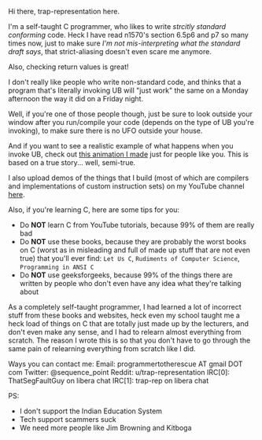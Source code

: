 Hi there, trap-representation here.

I'm a self-taught C programmer, who likes to write *strcitly standard conforming* code. Heck I have read n1570's section 6.5p6 and p7 so many times now, just to make sure *I'm not mis-interpreting what the standard draft says*, that strict-aliasing doesn't even scare me anymore.

Also, checking return values is great!

I don't really like people who write non-standard code, and thinks that a program that's literally invoking UB will "just work" the same on a Monday afternoon the way it did on a Friday night.

Well, if you're one of those people though, just be sure to look outside your window after you run/compile your code (depends on the type of UB you're invoking), to make sure there is no UFO outside your house.

And if you want to see a realistic example of what happens when you invoke UB, check out [this animation I made](https://youtu.be/-gVAP8YMlk0) just for people like you. This is based on a true story... well, semi-true.

I also upload demos of the things that I build (most of which are compilers and implementations of custom instruction sets) on my YouTube channel [here](https://www.youtube.com/channel/UC0j25PUywdrQGOR2jWkuPHg).

Also, if you're learning C, here are some tips for you:
- Do **NOT** learn C from YouTube tutorials, because 99% of them are really bad
- Do **NOT** use these books, because they are probably the worst books on C (worst as in misleading and full of made up stuff that are not even true) that you'll ever find: `Let Us C`, `Rudiments of Computer Science`, `Programming in ANSI C`
- Do **NOT** use geeksforgeeks, because 99% of the things there are written by people who don't even have any idea what they're talking about

As a completely self-taught programmer, I had learned a lot of incorrect stuff from these books and websites, heck even my school taught me a heck load of things on C that are totally just made up by the lecturers, and don't even make any sense, and I had to relearn almost everything from scratch. The reason I wrote this is so that you don't have to go through the same pain of relearning everything from scratch like I did.

Ways you can contact me:
Email: programmertotherescue AT gmail DOT com
Twitter: @sequence_point
Reddit: u/trap-representation
IRC\[0\]: ThatSegFaultGuy on libera chat
IRC\[1\]: trap-rep on libera chat

PS:
- I don't support the Indian Education System
- Tech support scammers suck
- We need more people like Jim Browning and Kitboga
